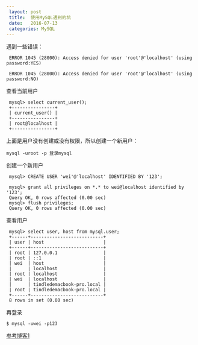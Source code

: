 ```yaml
---
 layout: post  
 title:  使用MySQL遇到的坑   
 date:   2016-07-13   
 categories: MySQL  
---
```

 
 遇到一些错误：
 
```
 ERROR 1045 (28000): Access denied for user 'root'@'localhost' (using password:YES)
 
 ERROR 1045 (28000): Access denied for user 'root'@'localhost' (using password:NO)
```

 
 查看当前用户

```
 mysql> select current_user();
 +----------------+
 | current_user() |
 +----------------+
 | root@localhost |
 +----------------+
```

 上面是用户没有创建或没有权限，所以创建一个新用户：
 
 `mysql -uroot -p 登录mysql`

 创建一个新用户

```
 mysql> CREATE USER 'wei'@'localhost' IDENTIFIED BY '123'; 
 
 mysql> grant all privileges on *.* to wei@localhost identified by '123';
 Query OK, 0 rows affected (0.00 sec)
 mysql> flush privileges;
 Query OK, 0 rows affected (0.00 sec)
```
 
 查看用户
 
```
 mysql> select user, host from mysql.user;
 +------+---------------------------+
 | user | host                      |
 +------+---------------------------+
 | root | 127.0.0.1                 |
 | root | ::1                       |
 | wei  | host                      |
 |      | localhost                 |
 | root | localhost                 |
 | wei  | localhost                 |
 |      | tindledemacbook-pro.local |
 | root | tindledemacbook-pro.local |
 +------+---------------------------+
 8 rows in set (0.00 sec)
```
 
 再登录
 
`$ mysql -uwei -p123`
 


[参考博客1](http://blog.csdn.net/lioncode/article/details/7917310)
